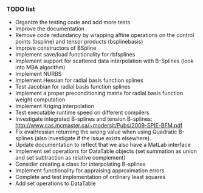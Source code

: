 ### TODO list
- Organize the testing code and add more tests 
- Improve the documentation
- Remove code redundancy by wrapping affine operations on the control points (bspline) and tensor products (bsplinebasis)
- Improve constructors of BSpline
- Implement save/load functionality for rbfsplines
- Implement support for scattered data interpolation with B-Splines (look into MBA algorithm)
- Implement NURBS
- Implement Hessian for radial basis function splines
- Test Jacobian for radial basis function splines
- Implement a proper preconditioning matrix for radial basis function weight computation
- Implement Kriging interpolation
- Test executable runtime speed on different compilers
- Investigate integrated B-splines and tension B-splines: http://www.cas.mcmaster.ca/~modersit/Pubs/2009-SPIE-BFM.pdf
- Fix evalHessian returning the wrong value when using Quadratic B-splines (also investigate if the issue exists elsewhere).
- Update documentation to reflect that we also have a MatLab interface
- Implement set operations for DataTable objects (set summation as union and set subtraction as relative complement)
- Consider creating a class for interpolating B-splines
- Implement functionality for appraising approximation errors
- Complete and test implementation of ordinary least squares
- Add set operations to DataTable
